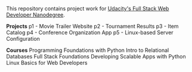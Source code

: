 This repository contains project work for [Udacity's Full Stack Web Developer Nanodegree](https://eu.udacity.com/course/full-stack-web-developer-nanodegree--nd004).

__Projects__
p1 - Movie Trailer Website
p2 - Tournament Results
p3 - Item Catalog
p4 - Conference Organization App
p5 - Linux-based Server Configuration

__Courses__
Programming Foundations with Python
Intro to Relational Databases
Full Stack Foundations
Developing Scalable Apps with Python
Linux Basics for Web Developers
